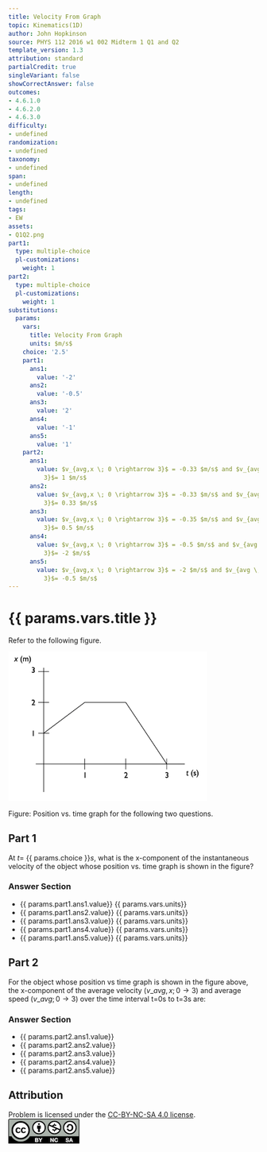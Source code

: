 ```yaml
---
title: Velocity From Graph
topic: Kinematics(1D)
author: John Hopkinson
source: PHYS 112 2016 w1 002 Midterm 1 Q1 and Q2
template_version: 1.3
attribution: standard
partialCredit: true
singleVariant: false
showCorrectAnswer: false
outcomes:
- 4.6.1.0
- 4.6.2.0
- 4.6.3.0
difficulty:
- undefined
randomization:
- undefined
taxonomy:
- undefined
span:
- undefined
length:
- undefined
tags:
- EW
assets:
- Q1Q2.png
part1:
  type: multiple-choice
  pl-customizations:
    weight: 1
part2:
  type: multiple-choice
  pl-customizations:
    weight: 1
substitutions:
  params:
    vars:
      title: Velocity From Graph
      units: $m/s$
    choice: '2.5'
    part1:
      ans1:
        value: '-2'
      ans2:
        value: '-0.5'
      ans3:
        value: '2'
      ans4:
        value: '-1'
      ans5:
        value: '1'
    part2:
      ans1:
        value: $v_{avg,x \; 0 \rightarrow 3}$ = -0.33 $m/s$ and $v_{avg \; 0 \rightarrow
          3}$= 1 $m/s$
      ans2:
        value: $v_{avg,x \; 0 \rightarrow 3}$ = -0.33 $m/s$ and $v_{avg \; 0 \rightarrow
          3}$= 0.33 $m/s$
      ans3:
        value: $v_{avg,x \; 0 \rightarrow 3}$ = -0.35 $m/s$ and $v_{avg \; 0 \rightarrow
          3}$= 0.5 $m/s$
      ans4:
        value: $v_{avg,x \; 0 \rightarrow 3}$ = -0.5 $m/s$ and $v_{avg \; 0 \rightarrow
          3}$= -2 $m/s$
      ans5:
        value: $v_{avg,x \; 0 \rightarrow 3}$ = -2 $m/s$ and $v_{avg \; 0 \rightarrow
          3}$= -0.5 $m/s$
---
```

# {{ params.vars.title }}
Refer to the following figure.

<img src="Q1Q2.png" alt="A graph of position vs time. At 0 seconds, the position is at 1m. At 1 second, the position is at 2m. There is a constant increase of 1m per second from 0 seconds to 1 second. At 1 to 2 seconds, there is no change in m and the position remains at 2m. At 3 seconds, the position is at 0m. From 2 to 3 seconds, there is a constant decrease of 2 m per second." width=400>

Figure: Position vs. time graph for the following two questions.

## Part 1

At $t=$ {{ params.choice }}$s$, what is the x-component of the instantaneous velocity of the object whose position vs. time graph is shown in the figure?

### Answer Section

- {{ params.part1.ans1.value}} {{ params.vars.units}}
- {{ params.part1.ans2.value}} {{ params.vars.units}}
- {{ params.part1.ans3.value}} {{ params.vars.units}}
- {{ params.part1.ans4.value}} {{ params.vars.units}}
- {{ params.part1.ans5.value}} {{ params.vars.units}}

## Part 2

For the object whose position vs time graph is shown in the figure above, the x-component of the average velocity ($v\_{avg,x ; 0 \rightarrow 3}$) and average speed ($v\_{avg ; 0 \rightarrow 3}$) over the time interval t=0s to t=3s are:

### Answer Section

- {{ params.part2.ans1.value}}
- {{ params.part2.ans2.value}}
- {{ params.part2.ans3.value}}
- {{ params.part2.ans4.value}}
- {{ params.part2.ans5.value}}

## Attribution

Problem is licensed under the [CC-BY-NC-SA 4.0 license](https://creativecommons.org/licenses/by-nc-sa/4.0/).<br> ![The Creative Commons 4.0 license requiring attribution-BY, non-commercial-NC, and share-alike-SA license.](https://raw.githubusercontent.com/firasm/bits/master/by-nc-sa.png)